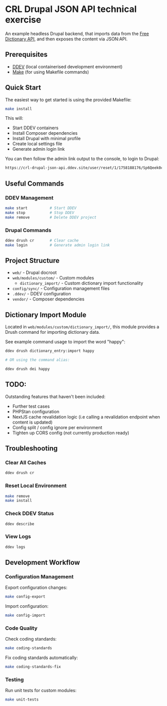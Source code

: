 # CRL Drupal JSON API technical exercise

An example headless Drupal backend, that imports data from the
[Free Dictionary API](https://dictionaryapi.dev/), and then exposes the content via JSON:API.

## Prerequisites

- [DDEV](https://ddev.readthedocs.io/en/stable/users/install/) (local containerised development environment)
- [Make](https://www.gnu.org/software/make/) (for using Makefile commands)

## Quick Start

The easiest way to get started is using the provided Makefile:

```bash
make install
```

This will:
- Start DDEV containers
- Install Composer dependencies
- Install Drupal with minimal profile
- Create local settings file
- Generate admin login link

You can then follow the admin link output to the console, to login to Drupal:

```bash
https://crl-drupal-json-api.ddev.site/user/reset/1/1758188176/Sp6Qeek0cC6EBYOEFuLpO2e80jbGnp6nAWeC7CQPWEs/login
```

## Useful Commands

### DDEV Management
```bash
make start          # Start DDEV
make stop           # Stop DDEV
make remove         # Delete DDEV project
```

### Drupal Commands
```bash
ddev drush cr       # Clear cache
make login          # Generate admin login link
```

## Project Structure

- `web/` - Drupal docroot
- `web/modules/custom/` - Custom modules
  - `dictionary_import/` - Custom dictionary import functionality
- `config/sync/` - Configuration management files
- `.ddev/` - DDEV configuration
- `vendor/` - Composer dependencies

## Dictionary Import Module

Located in `web/modules/custom/dictionary_import/`, this module provides a Drush command for importing dictionary data.

See example command usage to import the word "happy":

```bash
ddev drush dictionary_entry:import happy

# OR using the command alias:

ddev drush dei happy
```

## TODO:

Outstanding features that haven't been included:

- Further test cases
- PHPStan configuration
- NextJS cache revalidation logic (i.e calling a revalidation endpoint when content is updated)
- Config split / config ignore per environment
- Tighten up CORS config (not currently production ready)

## Troubleshooting

### Clear All Caches
```bash
ddev drush cr
```

### Reset Local Environment
```bash
make remove
make install
```

### Check DDEV Status
```bash
ddev describe
```

### View Logs
```bash
ddev logs
```

## Development Workflow

### Configuration Management

Export configuration changes:
```bash
make config-export
```

Import configuration:
```bash
make config-import
```

### Code Quality

Check coding standards:
```bash
make coding-standards
```

Fix coding standards automatically:
```bash
make coding-standards-fix
```

### Testing

Run unit tests for custom modules:
```bash
make unit-tests
```
